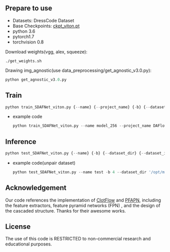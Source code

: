 ## Prepare to use

- Datasets: DressCode Dataset
- Base Checkpoints: [ckpt_viton.pt](https://ofa-beijing.oss-cn-beijing.aliyuncs.com/checkpoints/ckpt_viton.pt)
- python 3.6
- pytorch1.7
- torchvision 0.8

Download weights(vgg, alex, squeeze):
```shell
./get_weights.sh
```

Drawing img_agnostic(use data_preprocessing/get_agnostic_v3.0.py):
```python
python get_agnostic_v3.0.py
```


## Train
```python
python train_SDAFNet_viton.py {--name} {--project_name} {-b} {--dataset_dir} {--dataset_imgpath}
```

- example code
  ```python
  python train_SDAFNet_viton.py --name model_256 --project_name DAFlow_train -b 4 --dataset_dir '/opt/ml/final/data/dress_code' --dataset_imgpath 'dresses' 'upper_body' 'lower_body'
  ```


## Inference
```python
python test_SDAFNet_viton.py {--name} {-b} {--dataset_dir} {--dataset_imgpath} {--dataset_list} {-c}
```

- example code(unpair dataset)
  ```python
  python test_SDAFNet_viton.py --name test -b 4 --dataset_dir '/opt/ml/final/data/dress_code' --dataset_imgpath 'dresses' 'upper_body' 'lower_body' --dataset_list 'test_pairs_unpaired.txt' -c 'result/model_256/checkpoints/model.pt'
  ```


## Acknowledgement

Our code references the implementation of [ClotFlow](https://openaccess.thecvf.com/content_ICCV_2019/papers/Han_ClothFlow_A_Flow-Based_Model_for_Clothed_Person_Generation_ICCV_2019_paper.pdf) and [PFAPN](https://github.com/geyuying/PF-AFN), including the feature extractors, feature pyramid networks (FPN) , and the design of the cascaded structure. Thanks for their awesome works.


## License

The use of this code is RESTRICTED to non-commercial research and educational purposes.
